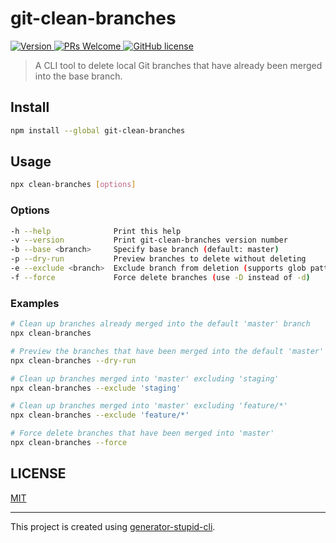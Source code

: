 # git-clean-branches

<p>
  <a href="https://www.npmjs.com/package/git-clean-branches">
    <img src="https://img.shields.io/npm/v/git-clean-branches.svg" alt="Version" />
  </a>
  <a href="https://github.com/yyz945947732/git-clean-branches/pulls">
    <img
      src="https://img.shields.io/badge/PRs-welcome-brightgreen.svg"
      alt="PRs Welcome"
    />
  </a>
  <a href="/LICENSE.md">
    <img
      src="https://img.shields.io/badge/license-MIT-blue.svg"
      alt="GitHub license"
    />
  </a>
</p>

> A CLI tool to delete local Git branches that have already been merged into the base branch.

## Install

```bash
npm install --global git-clean-branches
```

## Usage

```bash
npx clean-branches [options]
```

### Options

```bash
-h --help              Print this help
-v --version           Print git-clean-branches version number
-b --base <branch>     Specify base branch (default: master)
-p --dry-run           Preview branches to delete without deleting
-e --exclude <branch>  Exclude branch from deletion (supports glob patterns, can be repeated)
-f --force             Force delete branches (use -D instead of -d)
```

### Examples

```bash
# Clean up branches already merged into the default 'master' branch
npx clean-branches

# Preview the branches that have been merged into the default 'master' branch
npx clean-branches --dry-run

# Clean up branches merged into 'master' excluding 'staging'
npx clean-branches --exclude 'staging'

# Clean up branches merged into 'master' excluding 'feature/*'
npx clean-branches --exclude 'feature/*'

# Force delete branches that have been merged into 'master'
npx clean-branches --force
```

## LICENSE

[MIT](https://github.com/yyz945947732/git-clean-branches/blob/master/LICENSE)

---

This project is created using [generator-stupid-cli](https://github.com/yyz945947732/generator-stupid-cli).
